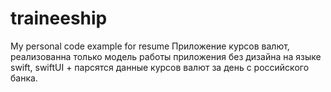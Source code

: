 # traineeship
My  personal code example for resume
Приложение курсов валют, реализованна только модель работы приложения без дизайна на языке swift, swiftUI + парсятся данные курсов валют за день с российского банка.
